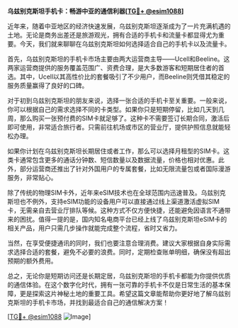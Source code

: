 **乌兹别克斯坦手机卡：畅游中亚的通信利器[[TG💪+ @esim1088](https://t.me/s/esim1088)]**

近年来，随着中亚地区的经济快速发展，乌兹别克斯坦逐渐成为了一片充满机遇的土地。无论是商务出差还是旅游观光，拥有合适的手机卡和流量卡都显得尤为重要。今天，我们就来聊聊在乌兹别克斯坦如何选择适合自己的手机卡以及流量卡。

首先，乌兹别克斯坦的手机卡市场主要由两大运营商主导——Ucell和Beeline。这两家运营商提供的服务覆盖范围广、资费合理，是大多数游客和短期居住者的首选。其中，Ucell以其高性价比的套餐吸引了不少用户，而Beeline则凭借其稳定的服务质量赢得了良好的口碑。

对于初到乌兹别克斯坦的朋友来说，选择一张合适的手机卡至关重要。一般来说，你可以根据自己的需求选择不同的卡类型。如果你只是短期停留，比如几天到几周，那么购买一张预付费的SIM卡就足够了。这种卡不需要签订长期合同，激活后即可使用，非常适合旅行者。只需前往机场或市区的营业厅，提供护照信息就能轻松办理。

如果你计划在乌兹别克斯坦长期居住或者工作，那么可以选择月租型的SIM卡。这类卡通常包含更多的通话分钟数、短信数量以及数据流量，价格也相对优惠。此外，部分运营商还推出了针对外国用户的专属套餐，比如无限流量包或者国际漫游服务，非常贴心。

除了传统的物理SIM卡外，近年来eSIM技术也在全球范围内迅速普及。乌兹别克斯坦也不例外，支持eSIM功能的设备用户可以直接通过线上渠道激活虚拟SIM卡，无需亲自去营业厅排队等候。这种方式不仅方便快捷，还能避免因语言不通带来的困扰。值得一提的是，国内知名电商平台已经上线了乌兹别克斯坦eSIM卡的相关产品，用户只需几步操作就能完成整个流程，省时又省力。

当然，在享受便捷通讯的同时，我们也要注意合理消费。建议大家根据自身实际需求选择合适的套餐，避免不必要的浪费。同时，定期检查账单明细，确保没有超出预期的额外费用。

总之，无论你是短期访问还是长期定居，乌兹别克斯坦的手机卡都能为你提供优质的通信体验。在这个数字化时代，拥有一张可靠的手机卡不仅是日常生活的基本保障，更是探索这片神秘土地的重要工具。希望这篇文章能帮助你更好地了解乌兹别克斯坦的手机卡市场，并找到最适合自己的通信解决方案！

[[TG💪+ @esim1088](https://t.me/s/esim1088) ![Image](https://i.postimg.cc/4NQfJmqS/Snipaste-2025-05-13-00-14-12.png)]